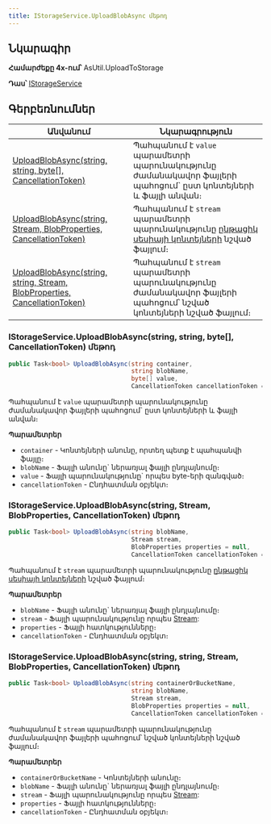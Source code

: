 ```yaml
---
title: IStorageService.UploadBlobAsync մեթոդ  
---
```


## Նկարագիր

**Համարժեքը 4x-ում՝** AsUtil.UploadToStorage

**Դաս՝** [IStorageService](../IStorageService.md)

## Գերբեռնումներ

| Անվանում | Նկարագրություն |
|--|--|
| [UploadBlobAsync(string, string, byte\[\], CancellationToken)](#istorageserviceuploadblobasyncstring-string-byte-cancellationtoken-մեթոդ) | Պահպանում է `value` պարամետրի պարունակությունը ժամանակավոր ֆայլերի պահոցում` ըստ կոնտեյների և ֆայլի անվան։  |
| [UploadBlobAsync(string, Stream, BlobProperties, CancellationToken)](#istorageserviceuploadblobasyncstring-stream-blobproperties-cancellationtoken-մեթոդ) | Պահպանում է `stream` պարամետրի պարունակությունը [ընթացիկ սեսիայի կոնտեյների](Container.md) նշված ֆայլում։ |
| [UploadBlobAsync(string, string, Stream, BlobProperties, CancellationToken)](#istorageserviceuploadblobasyncstring-string-stream-blobproperties-cancellationtoken-մեթոդ)| Պահպանում է `stream` պարամետրի պարունակությունը ժամանակավոր ֆայլերի պահոցում՝ նշված կոնտեյների նշված ֆայլում։ |

### IStorageService.UploadBlobAsync(string, string, byte[], CancellationToken) մեթոդ

```c#
public Task<bool> UploadBlobAsync(string container, 
                                  string blobName, 
                                  byte[] value, 
                                  CancellationToken cancellationToken = default)
```

Պահպանում է `value` պարամետրի պարունակությունը ժամանակավոր ֆայլերի պահոցում` ըստ կոնտեյների և ֆայլի անվան։ 

**Պարամետրեր**

* `container` - Կոնտեյների անունը, որտեղ պետք է պահպանվի ֆայլը։
* `blobName` - Ֆայլի անունը` ներառյալ ֆայլի ընդլայնումը։
* `value` - Ֆայլի պարունակությունը` որպես byte-երի զանգված։
* `cancellationToken` - Ընդհատման օբյեկտ։

### IStorageService.UploadBlobAsync(string, Stream, BlobProperties, CancellationToken) մեթոդ  

```c#
public Task<bool> UploadBlobAsync(string blobName, 
                                  Stream stream, 
                                  BlobProperties properties = null, 
                                  CancellationToken cancellationToken = default)
```

Պահպանում է `stream` պարամետրի պարունակությունը [ընթացիկ սեսիայի կոնտեյների](Container.md) նշված ֆայլում։ 

**Պարամետրեր**

* `blobName` - Ֆայլի անունը` ներառյալ ֆայլի ընդլայնումը։
* `stream` - Ֆայլի պարունակությունը որպես [Stream](https://learn.microsoft.com/en-us/dotnet/api/system.io.stream):
* `properties` - Ֆայլի հատկությունները։ 
* `cancellationToken` - Ընդհատման օբյեկտ։

### IStorageService.UploadBlobAsync(string, string, Stream, BlobProperties, CancellationToken) մեթոդ

```c#
public Task<bool> UploadBlobAsync(string containerOrBucketName, 
                                  string blobName, 
                                  Stream stream, 
                                  BlobProperties properties = null, 
                                  CancellationToken cancellationToken = default)
```

Պահպանում է `stream` պարամետրի պարունակությունը ժամանակավոր ֆայլերի պահոցում՝ նշված կոնտեյների նշված ֆայլում։ 

**Պարամետրեր**

* `containerOrBucketName` - Կոնտեյների անունը։ 
* `blobName` - Ֆայլի անունը` ներառյալ ֆայլի ընդլայնումը։
* `stream` - Ֆայլի պարունակությունը որպես [Stream](https://learn.microsoft.com/en-us/dotnet/api/system.io.stream):
* `properties` - Ֆայլի հատկությունները։ 
* `cancellationToken` - Ընդհատման օբյեկտ։

